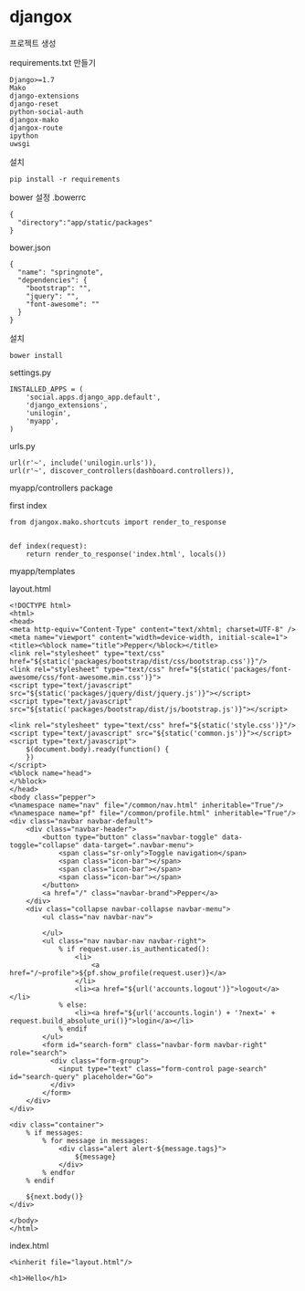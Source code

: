 # djangox

프로젝트 생성

requirements.txt 만들기

    Django>=1.7
    Mako
    django-extensions
    django-reset
    python-social-auth
    djangox-mako
    djangox-route
    ipython
    uwsgi

설치

    pip install -r requirements

bower 설정
.bowerrc

    {
      "directory":"app/static/packages"
    }

bower.json

    {
      "name": "springnote",
      "dependencies": {
        "bootstrap": "",
        "jquery": "",
        "font-awesome": ""
      }
    }

설치

    bower install
    
settings.py

    INSTALLED_APPS = (
        'social.apps.django_app.default',
        'django_extensions',
        'unilogin',
        'myapp',
    )
    
urls.py

    url(r'~', include('unilogin.urls')),
    url(r'~', discover_controllers(dashboard.controllers)),
    
myapp/controllers package

first index

    from djangox.mako.shortcuts import render_to_response


    def index(request):
        return render_to_response('index.html', locals())
        

myapp/templates

layout.html

    <!DOCTYPE html>
    <html>
    <head>
    <meta http-equiv="Content-Type" content="text/xhtml; charset=UTF-8" />
    <meta name="viewport" content="width=device-width, initial-scale=1">
    <title><%block name="title">Pepper</%block></title>
    <link rel="stylesheet" type="text/css" href="${static('packages/bootstrap/dist/css/bootstrap.css')}"/>
    <link rel="stylesheet" type="text/css" href="${static('packages/font-awesome/css/font-awesome.min.css')}">
    <script type="text/javascript" src="${static('packages/jquery/dist/jquery.js')}"></script>
    <script type="text/javascript" src="${static('packages/bootstrap/dist/js/bootstrap.js')}"></script>
    
    <link rel="stylesheet" type="text/css" href="${static('style.css')}"/>
    <script type="text/javascript" src="${static('common.js')}"></script>
    <script type="text/javascript">
    	$(document.body).ready(function() {
    	})
    </script>
    <%block name="head">
    </%block>
    </head>
    <body class="pepper">
    <%namespace name="nav" file="/common/nav.html" inheritable="True"/>
    <%namespace name="pf" file="/common/profile.html" inheritable="True"/>
    <div class="navbar navbar-default">
        <div class="navbar-header">
            <button type="button" class="navbar-toggle" data-toggle="collapse" data-target=".navbar-menu">
                <span class="sr-only">Toggle navigation</span>
                <span class="icon-bar"></span>
                <span class="icon-bar"></span>
                <span class="icon-bar"></span>
            </button>
            <a href="/" class="navbar-brand">Pepper</a>
        </div>
        <div class="collapse navbar-collapse navbar-menu">
            <ul class="nav navbar-nav">
    
            </ul>
            <ul class="nav navbar-nav navbar-right">
                % if request.user.is_authenticated():
                    <li>
                        <a href="/~profile">${pf.show_profile(request.user)}</a>
                    </li>
                    <li><a href="${url('accounts.logout')}">logout</a></li>
                % else:
                    <li><a href="${url('accounts.login') + '?next=' + request.build_absolute_uri()}">login</a></li>
                % endif
            </ul>
            <form id="search-form" class="navbar-form navbar-right" role="search">
              <div class="form-group">
                <input type="text" class="form-control page-search" id="search-query" placeholder="Go">
              </div>
            </form>
        </div>
    </div>
    
    <div class="container">
        % if messages:
            % for message in messages:
                <div class="alert alert-${message.tags}">
                    ${message}
                </div>
            % endfor
        % endif
    
        ${next.body()}
    </div>
    
    </body>
    </html>

index.html

    <%inherit file="layout.html"/>

    <h1>Hello</h1>

